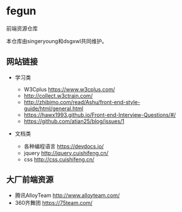 # fegun
前端资源仓库

本仓库由singeryoung和dsgxwl共同维护。

## 网站链接
- 学习类
  - W3Cplus https://www.w3cplus.com/
  - http://collect.w3ctrain.com/
  - http://zhibimo.com/read/Ashu/front-end-style-guide/html/general.html
  - https://hawx1993.github.io/Front-end-Interview-Questions/#/
  - https://github.com/atian25/blog/issues/1

- 文档类
  - 各种编程语言 https://devdocs.io/
  - jquery http://jquery.cuishifeng.cn/
  - css http://css.cuishifeng.cn/

## 大厂前端资源
- 腾讯AlloyTeam http://www.alloyteam.com/
- 360齐舞团 https://75team.com/
